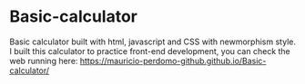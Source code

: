 # Basic-calculator
Basic calculator built with html, javascript and CSS with newmorphism  style. 
I built this calculator to practice front-end development, you can check the web running here: https://mauricio-perdomo-github.github.io/Basic-calculator/

